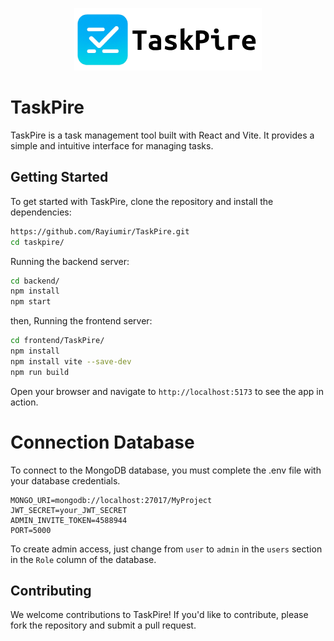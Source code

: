 <p align="center">
    <picture>
        <source media="(prefers-color-scheme: dark)" srcset="./Logo/TaskPire_Dark.png">
        <source media="(prefers-color-scheme: light)" srcset="./Logo/TaskPire_Light.png">
        <img alt="TaskSquad Logo" src="./Logo/TaskPire_Light.png">
    </picture>
</p>

# TaskPire

TaskPire is a task management tool built with React and Vite. It provides a simple and intuitive interface for managing tasks.

## Getting Started

To get started with TaskPire, clone the repository and install the dependencies:

```bash
https://github.com/Rayiumir/TaskPire.git
cd taskpire/
```

Running the backend server:

```bash
cd backend/
npm install
npm start
```

then, Running the frontend server:

```bash
cd frontend/TaskPire/
npm install
npm install vite --save-dev
npm run build
```

Open your browser and navigate to `http://localhost:5173` to see the app in action.

# Connection Database

To connect to the MongoDB database, you must complete the .env file with your database credentials.

```
MONGO_URI=mongodb://localhost:27017/MyProject
JWT_SECRET=your_JWT_SECRET
ADMIN_INVITE_TOKEN=4588944
PORT=5000
```

To create admin access, just change from `user` to `admin` in the `users` section in the `Role` column of the database.

## Contributing

We welcome contributions to TaskPire! If you'd like to contribute, please fork the repository and submit a pull request.
